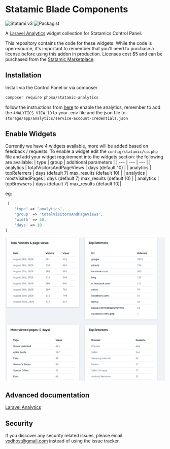 # Statamic Blade Components

![Statami v3](https://img.shields.io/badge/Statamic-3.0+-FF269E)
![Packagist](https://img.shields.io/packagist/v/phpsa/statamic-analytics)

A [Laravel Analytics](https://github.com/spatie/laravel-analytics) widget collection for Statamics Control Panel.

This repository contains the code for these widgets. While the code is open-source, it's important to remember that you'll need to purchase a license before using this addon in production. Licenses cost \$5 and can be purchased from the [Statamic Marketplace](https://statamic.com/seller/products/289).

## Installation

Install via the Control Panel or via composer

```bash
composer require phpsa/statamic-analytics
```

follow the instructions from [here](https://github.com/spatie/laravel-analytics#how-to-obtain-the-credentials-to-communicate-with-google-analytics) to enable the analytics,
remember to add the `ANALYTICS_VIEW_ID` to your .env file and the json file to `storage/app/analytics/service-account-credentials.json`

## Enable Widgets

Currently we have 4 widgets available, more will be added based on feedback / requests. To enable a widget edit the `config/statamic/cp.php` file and add your widget requirement into the widgets section:
the following are available:
| type | group | additional parameters |
| --- | --- | --- |
| analytics | totalVisitorsAndPageViews | days (default 10) |
| analytics | topReferrers | days (default 7) max_results (default 10) |
| analytics | mostVisitedPages | days (default 7) max_results (default 10) |
| analytics | topBrowsers | days (default 7) max_results (default 10)|

eg: `

```php
 [
    'type' => 'analytics',
    'group' => 'totalVisitorsAndPageViews',
    'width' => 50,
    'days' => 10
]
```

<img src="./example.png">

## Advanced documentation

[Laravel Analytics](https://github.com/spatie/laravel-analytics)

## Security

If you discover any security related issues, please email vxdhost@gmail.com instead of using the issue tracker.
